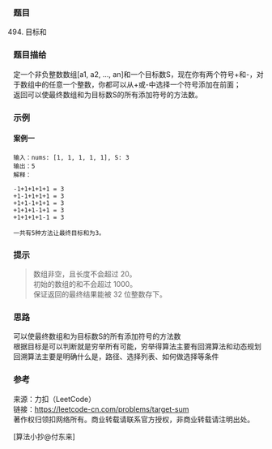 ### 题目

494. 目标和

### 题目描给

定一个非负整数数组[a1, a2, ..., an]和一个目标数S，现在你有两个符号+和-，对于数组中的任意一个整数，你都可以从+或-中选择一个符号添加在前面；  
返回可以使最终数组和为目标数S的所有添加符号的方法数。

### 示例

#### 案例一

```golang
输入：nums: [1, 1, 1, 1, 1], S: 3
输出：5
解释：

-1+1+1+1+1 = 3
+1-1+1+1+1 = 3
+1+1-1+1+1 = 3
+1+1+1-1+1 = 3
+1+1+1+1-1 = 3

一共有5种方法让最终目标和为3。
```

### 提示

>数组非空，且长度不会超过 20。  
>初始的数组的和不会超过 1000。  
>保证返回的最终结果能被 32 位整数存下。  

### 思路

可以使最终数组和为目标数S的所有添加符号的方法数  
根据目标是可以判断就是穷举所有可能，穷举得算法主要有回溯算法和动态规划  
回溯算法主要是明确什么是，路径、选择列表、如何做选择等条件  

### 参考

来源：力扣（LeetCode）  
链接：<https://leetcode-cn.com/problems/target-sum>  
著作权归领扣网络所有。商业转载请联系官方授权，非商业转载请注明出处。  

[算法小抄@付东来]
